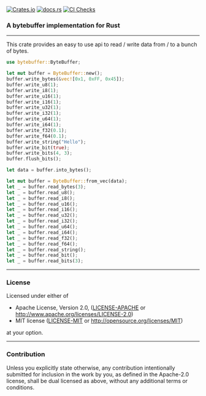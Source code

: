 [![Crates.io](https://img.shields.io/crates/v/bytebuffer.svg)](https://crates.io/crates/bytebuffer)
[![docs.rs](https://img.shields.io/badge/docs-latest-blue.svg)](https://docs.rs/bytebuffer)
[![CI Checks](https://github.com/terahlunah/bytebuffer/actions/workflows/rust.yml/badge.svg?branch=master)](https://github.com/terahlunah/bytebuffer/actions/workflows/rust.yml)

### A bytebuffer implementation for Rust

---

This crate provides an easy to use api to read / write data from / to a bunch of bytes.


```rust
use bytebuffer::ByteBuffer;

let mut buffer = ByteBuffer::new();
buffer.write_bytes(&vec![0x1, 0xFF, 0x45]);
buffer.write_u8(1);
buffer.write_i8(1);
buffer.write_u16(1);
buffer.write_i16(1);
buffer.write_u32(1);
buffer.write_i32(1);
buffer.write_u64(1);
buffer.write_i64(1);
buffer.write_f32(0.1);
buffer.write_f64(0.1);
buffer.write_string("Hello");
buffer.write_bit(true);
buffer.write_bits(4, 3);
buffer.flush_bits();

let data = buffer.into_bytes();

let mut buffer = ByteBuffer::from_vec(data);
let _ = buffer.read_bytes(3);
let _ = buffer.read_u8();
let _ = buffer.read_i8();
let _ = buffer.read_u16();
let _ = buffer.read_i16();
let _ = buffer.read_u32();
let _ = buffer.read_i32();
let _ = buffer.read_u64();
let _ = buffer.read_i64();
let _ = buffer.read_f32();
let _ = buffer.read_f64();
let _ = buffer.read_string();
let _ = buffer.read_bit();
let _ = buffer.read_bits(3);
```

---

### License

Licensed under either of

 * Apache License, Version 2.0, ([LICENSE-APACHE](LICENSE-APACHE) or http://www.apache.org/licenses/LICENSE-2.0)
 * MIT license ([LICENSE-MIT](LICENSE-MIT) or http://opensource.org/licenses/MIT)

at your option.

---

### Contribution

Unless you explicitly state otherwise, any contribution intentionally submitted
for inclusion in the work by you, as defined in the Apache-2.0 license, shall be dual licensed as above, without any
additional terms or conditions.

